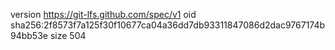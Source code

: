 version https://git-lfs.github.com/spec/v1
oid sha256:2f8573f7a125f30f10677ca04a36dd7db93311847086d2dac9767174b94bb53e
size 504
